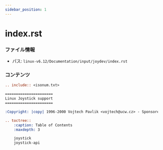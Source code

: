```yaml
---
sidebar_position: 1
---
```

# index.rst

### ファイル情報

- パス: `linux-v6.12/Documentation/input/joydev/index.rst`

### コンテンツ

```rst
.. include:: <isonum.txt>

======================
Linux Joystick support
======================

:Copyright: |copy| 1996-2000 Vojtech Pavlik <vojtech@ucw.cz> - Sponsored by SuSE

.. toctree::
	:caption: Table of Contents
	:maxdepth: 3

	joystick
	joystick-api

```
